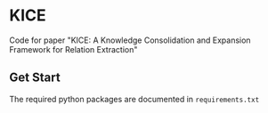 # KICE
Code for paper "KICE: A Knowledge Consolidation and Expansion Framework for Relation Extraction"

## Get Start
The required python packages are documented in `requirements.txt`
